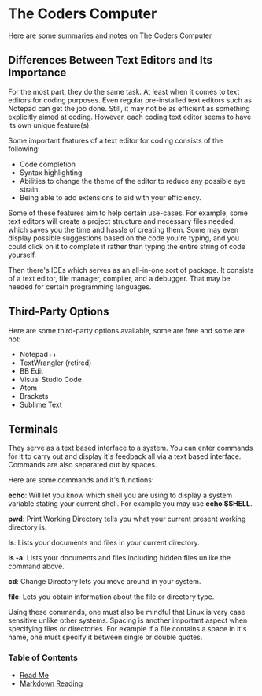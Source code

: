 # The Coders Computer
Here are some summaries and notes on The Coders Computer

## Differences Between Text Editors and Its Importance
For the most part, they do the same task.  At least when it comes to text editors for coding purposes.  Even regular pre-installed text editors such as Notepad can get the job done. Still, it may not be as efficient as something explicitly aimed at coding.  However, each coding text editor seems to have its own unique feature(s).

Some important features of a text editor for coding consists of the following:
* Code completion
* Syntax highlighting
* Abilities to change the theme of the editor to reduce any possible eye strain.
* Being able to add extensions to aid with your efficiency.

Some of these features aim to help certain use-cases.  For example, some text editors will create a project structure and necessary files needed, which saves you the time and hassle of creating them.  Some may even display possible suggestions based on the code you're typing, and you could click on it to complete it rather than typing the entire string of code yourself.

Then there's IDEs which serves as an all-in-one sort of package.  It consists of a text editor, file manager, compiler, and a debugger.  That may be needed for certain programming languages.

## Third-Party Options
Here are some third-party options available, some are free and some are not:
* Notepad++
* TextWrangler (retired)
* BB  Edit
* Visual Studio Code
* Atom
* Brackets
* Sublime Text

## Terminals
They serve as a text based interface to a system.  You can enter commands for it to carry out and display it's feedback all via a text based interface.  Commands are also separated out by spaces.

Here are some commands and it's functions:

**echo**: Will let you know which shell you are using to display a system variable stating your current shell.  For example you may use **echo $SHELL**.  

**pwd**: Print Working Directory tells you what your current present working directory is.

**ls**: Lists your documents and files in your current directory.

**ls -a**: Lists your documents and files including hidden files unlike the command above.

**cd**: Change Directory lets you move around in your system.

**file**: Lets you obtain information about the file or directory type.

Using these commands, one must also be mindful that Linux is very case sensitive unlike other systems.  Spacing is another important aspect when specifying files or directories.  For example if a file contains a space in it's name, one must specify it between single or double quotes.

### Table of Contents
* [Read Me](README.md)
* [Markdown Reading](markdown.md)

